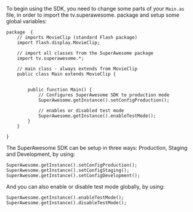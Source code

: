 To begin using the SDK, you need to change some parts of your `Main.as` file, in order to import the tv.superawesome. package and setup some global variables:

```
package  {
	// imports MovieClip (standard Flash package)
	import flash.display.MovieClip;

	// import all classes from the SuperAwesome package
	import tv.superawesome.*;
	
	// main class - always extends from MovieClip
	public class Main extends MovieClip {
		
		
		public function Main() {
			// Configures SuperAwesome SDK to production mode
			SuperAwesome.getInstance().setConfigProduction();

			// enables or disabled test mode
			SuperAwesome.getInstance().enableTestMode();
		}
	}
	
}
```

The SuperAwesome SDK can be setup in three ways: Production, Staging and Development, by using:

```
SuperAwesome.getInstance().setConfigProduction();
SuperAwesome.getInstance().setConfigStaging();
SuperAwesome.getInstance().setConfigDevelopment();

```

And you can also enable or disable test mode globally, by using:

```
SuperAwesome.getInstance().enableTestMode();
SuperAwesome.getInstance().disableTestMode();

```





